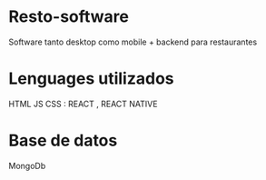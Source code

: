 # Resto-software

Software tanto desktop como mobile + backend para restaurantes

# Lenguages utilizados

HTML JS CSS : REACT , REACT NATIVE

# Base de datos

MongoDb
